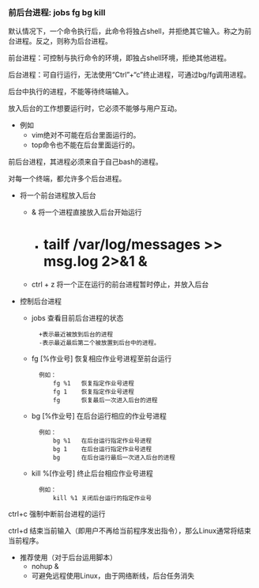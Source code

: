 ### 前后台进程: jobs fg bg kill ###
默认情况下，一个命令执行后，此命令将独占shell，并拒绝其它输入。称之为前台进程。反之，则称为后台进程。

前台进程：可控制与执行命令的环境，即独占shell环境，拒绝其他进程。

后台进程：可自行运行，无法使用“Ctrl”+“c”终止进程，可通过bg/fg调用进程。

后台中执行的进程，不能等待终端输入。

放入后台的工作想要运行时，它必须不能够与用户互动。

- 例如
	- vim绝对不可能在后台里面运行的。
	- top命令也不能在后台里面运行的。

前后台进程，其进程必须来自于自己bash的进程。

对每一个终端，都允许多个后台进程。


- 将一个前台进程放入后台
	- <command> & 	将一个进程直接放入后台开始运行
		- # tailf /var/log/messages >> msg.log 2>&1 &
	- ctrl + z		将一个正在运行的前台进程暂时停止，并放入后台


- 控制后台进程
	- jobs     			查看目前后台进程的状态

			+表示最近被放到后台的进程			
			-表示最近最后第二个被放置到后台中的进程。
	- fg  [%作业号]		恢复相应作业号进程至前台运行  

			例如：
				fg %1	恢复指定作业号进程
				fg 1	恢复指定作业号进程
				fg 		恢复最后一次进入后台的进程
	- bg  [%作业号]		在后台运行相应的作业号进程 
		
			例如：
				bg %1	在后台运行指定作业号进程
				bg 1	在后台运行指定作业号进程
				bg 		在后台运行最后一次进入后台的进程
	- kill  %[作业号]	终止后台相应作业号进程

			例如：
				kill %1 关闭后台运行的指定作业号
		    

ctrl+c
强制中断前台进程的运行

ctrl+d
结束当前输入（即用户不再给当前程序发出指令），那么Linux通常将结束当前程序。

- 推荐使用（对于后台运用脚本）
	- nohup <command> &
	- 可避免远程使用Linux，由于网络断线，后台任务消失




